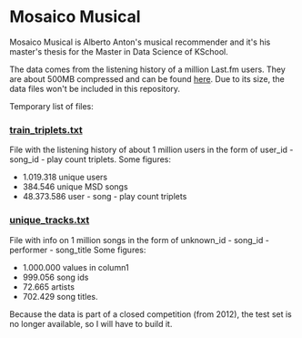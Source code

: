 # Mosaico Musical

Mosaico Musical is Alberto Anton's musical recommender and it's his master's thesis for the Master in Data Science of KSchool.

The data comes from the listening history of a million Last.fm users. They are about 500MB compressed and can be found [here](http://labrosa.ee.columbia.edu/millionsong/sites/default/files/challenge/train_triplets.txt.zip). Due to its size, the data files won't be included in this repository.

Temporary list of files:

### [train_triplets.txt](http://labrosa.ee.columbia.edu/millionsong/sites/default/files/challenge/train_triplets.txt.zip)
File with the listening history of about 1 million users in the form of user_id - song_id - play count triplets.
Some figures:
* 1.019.318 unique users
* 384.546 unique MSD songs
* 48.373.586 user - song - play count triplets

### [unique_tracks.txt](http://labrosa.ee.columbia.edu/millionsong/sites/default/files/AdditionalFiles/unique_tracks.txt)
File with info on 1 million songs in the form of unknown_id - song_id - performer - song_title
Some figures:
* 1.000.000 values in column1
* 999.056 song ids
* 72.665 artists
* 702.429 song titles.


Because the data is part of a closed competition (from 2012), the test set is no longer available, so I will have to build it.
 
